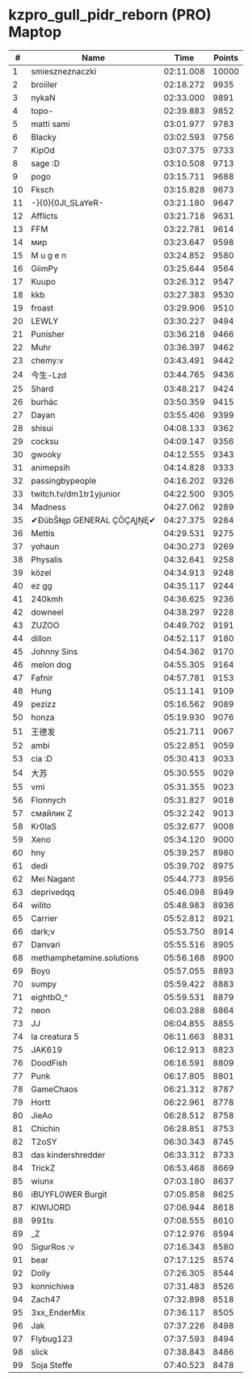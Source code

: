 # kzpro_gull_pidr_reborn (PRO) Maptop

|  # | Name | Time | Points |
|-------------- | -------------- | -------------- | -------------- | 
| 1 | smieszneznaczki | 02:11.008 | 10000 | 
| 2 | broiiler | 02:18.272 | 9935 | 
| 3 | nykaN | 02:33.000 | 9891 | 
| 4 | topo- | 02:39.883 | 9852 | 
| 5 | matti sami | 03:01.977 | 9783 | 
| 6 | Blacky | 03:02.593 | 9756 | 
| 7 | KipOd | 03:07.375 | 9733 | 
| 8 | sage :D | 03:10.508 | 9713 | 
| 9 | pogo | 03:15.711 | 9688 | 
| 10 | Fksch | 03:15.828 | 9673 | 
| 11 | -}{0}{0JI_SLaYeR- | 03:21.180 | 9647 | 
| 12 | Afflicts | 03:21.718 | 9631 | 
| 13 | FFM | 03:22.781 | 9614 | 
| 14 | мир | 03:23.647 | 9598 | 
| 15 | M u g e n | 03:24.852 | 9580 | 
| 16 | GiimPy | 03:25.644 | 9564 | 
| 17 | Kuupo | 03:26.312 | 9547 | 
| 18 | kkb | 03:27.383 | 9530 | 
| 19 | froast | 03:29.906 | 9510 | 
| 20 | LEWLY | 03:30.227 | 9494 | 
| 21 | Punisher | 03:36.218 | 9466 | 
| 22 | Muhr | 03:36.397 | 9462 | 
| 23 | chemy:v | 03:43.491 | 9442 | 
| 24 | 今生-Lzd | 03:44.765 | 9436 | 
| 25 | Shard | 03:48.217 | 9424 | 
| 26 | burhác | 03:50.359 | 9415 | 
| 27 | Dayan | 03:55.406 | 9399 | 
| 28 | shisui | 04:08.133 | 9362 | 
| 29 | cocksu | 04:09.147 | 9356 | 
| 30 | gwooky | 04:12.555 | 9343 | 
| 31 | animepsih | 04:14.828 | 9333 | 
| 32 | passingbypeople | 04:16.202 | 9326 | 
| 33 | twitch.tv/dm1tr1yjunior | 04:22.500 | 9305 | 
| 34 | Madness | 04:27.062 | 9289 | 
| 35 | ✔ĐûbŠŧęp GENERAL ÇŌÇĄĮŅĘ✔ | 04:27.375 | 9284 | 
| 36 | Mettis | 04:29.531 | 9275 | 
| 37 | yohaun | 04:30.273 | 9269 | 
| 38 | Physalis | 04:32.641 | 9258 | 
| 39 | közel | 04:34.913 | 9248 | 
| 40 | ez gg | 04:35.117 | 9244 | 
| 41 | 240kmh | 04:36.625 | 9236 | 
| 42 | downeel | 04:38.297 | 9228 | 
| 43 | ZUZOO | 04:49.702 | 9191 | 
| 44 | dillon | 04:52.117 | 9180 | 
| 45 | Johnny Sins | 04:54.362 | 9170 | 
| 46 | melon dog | 04:55.305 | 9164 | 
| 47 | Fafnir | 04:57.781 | 9153 | 
| 48 | Hung | 05:11.141 | 9109 | 
| 49 | pezizz | 05:16.562 | 9089 | 
| 50 | honza | 05:19.930 | 9076 | 
| 51 | 王德发 | 05:21.711 | 9067 | 
| 52 | ambi | 05:22.851 | 9059 | 
| 53 | cia :D | 05:30.413 | 9033 | 
| 54 | 大苏 | 05:30.555 | 9029 | 
| 55 | vmi | 05:31.355 | 9023 | 
| 56 | Flonnych | 05:31.827 | 9018 | 
| 57 | смайлик Z | 05:32.242 | 9013 | 
| 58 | Kr0laS | 05:32.677 | 9008 | 
| 59 | Xeno | 05:34.120 | 9000 | 
| 60 | hny | 05:39.257 | 8980 | 
| 61 | dedi | 05:39.702 | 8975 | 
| 62 | Mei Nagant | 05:44.773 | 8956 | 
| 63 | deprivedqq | 05:46.098 | 8949 | 
| 64 | wilito | 05:48.983 | 8936 | 
| 65 | Carrier | 05:52.812 | 8921 | 
| 66 | dark;v | 05:53.750 | 8914 | 
| 67 | Danvari | 05:55.516 | 8905 | 
| 68 | methamphetamine.solutions | 05:56.168 | 8900 | 
| 69 | Boyo | 05:57.055 | 8893 | 
| 70 | sumpy | 05:59.422 | 8883 | 
| 71 | eightbO_^ | 05:59.531 | 8879 | 
| 72 | neon | 06:03.288 | 8864 | 
| 73 | JJ | 06:04.855 | 8855 | 
| 74 | la creatura 5 | 06:11.663 | 8831 | 
| 75 | JAK619 | 06:12.913 | 8823 | 
| 76 | DoodFish | 06:16.591 | 8809 | 
| 77 | Punk | 06:17.805 | 8801 | 
| 78 | GameChaos | 06:21.312 | 8787 | 
| 79 | Hortt | 06:22.961 | 8778 | 
| 80 | JieAo | 06:28.512 | 8758 | 
| 81 | Chichin | 06:28.851 | 8753 | 
| 82 | T2oSY | 06:30.343 | 8745 | 
| 83 | das kindershredder | 06:33.312 | 8733 | 
| 84 | TrickZ | 06:53.468 | 8669 | 
| 85 | wiunx | 07:03.180 | 8637 | 
| 86 | iBUYFL0WER Burgit | 07:05.858 | 8625 | 
| 87 | KIWIJORD | 07:06.944 | 8618 | 
| 88 | 991ts | 07:08.555 | 8610 | 
| 89 | _Z | 07:12.976 | 8594 | 
| 90 | SigurRos :v | 07:16.343 | 8580 | 
| 91 | bear | 07:17.125 | 8574 | 
| 92 | Dolly | 07:26.305 | 8544 | 
| 93 | konnichiwa | 07:31.483 | 8526 | 
| 94 | Zach47 | 07:32.898 | 8518 | 
| 95 | 3xx_EnderMix | 07:36.117 | 8505 | 
| 96 | Jak | 07:37.226 | 8498 | 
| 97 | Flybug123 | 07:37.593 | 8494 | 
| 98 | slick | 07:38.843 | 8486 | 
| 99 | Soja Steffe | 07:40.523 | 8478 | 

